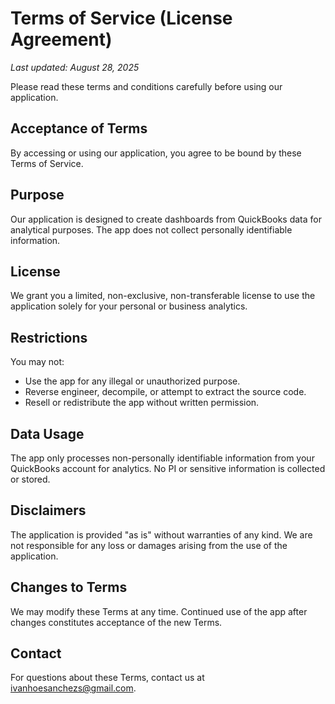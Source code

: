 # Terms of Service (License Agreement)

_Last updated: August 28, 2025_

Please read these terms and conditions carefully before using our application.

## Acceptance of Terms

By accessing or using our application, you agree to be bound by these Terms of Service.

## Purpose

Our application is designed to create dashboards from QuickBooks data for analytical purposes. The app does not collect personally identifiable information.

## License

We grant you a limited, non-exclusive, non-transferable license to use the application solely for your personal or business analytics.

## Restrictions

You may not:
- Use the app for any illegal or unauthorized purpose.
- Reverse engineer, decompile, or attempt to extract the source code.
- Resell or redistribute the app without written permission.

## Data Usage

The app only processes non-personally identifiable information from your QuickBooks account for analytics. No PI or sensitive information is collected or stored.

## Disclaimers

The application is provided "as is" without warranties of any kind. We are not responsible for any loss or damages arising from the use of the application.

## Changes to Terms

We may modify these Terms at any time. Continued use of the app after changes constitutes acceptance of the new Terms.

## Contact

For questions about these Terms, contact us at ivanhoesanchezs@gmail.com.
